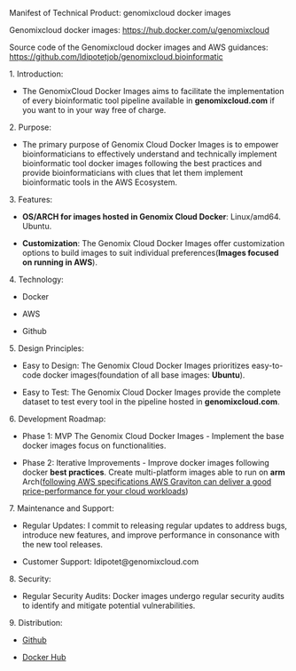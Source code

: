 Manifest of Technical Product: genomixcloud docker images

Genomixcloud docker images: <https://hub.docker.com/u/genomixcloud>

Source code of the Genomixcloud docker images and AWS guidances: <https://github.com/ldipotetjob/genomixcloud.bioinformatic> 

1\. Introduction:

- The GenomixCloud Docker Images aims to facilitate the implementation of every bioinformatic tool pipeline available in **genomixcloud.com** if you want to in your way free of charge.

2\. Purpose:

- The primary purpose of Genomix Cloud Docker Images is to empower bioinformaticians to effectively understand and technically implement bioinformatic tool docker images following the best practices and provide bioinformaticians with clues that let them implement bioinformatic tools in the AWS Ecosystem.

3\. Features:

- **OS/ARCH for images hosted in Genomix Cloud Docker**: Linux/amd64. Ubuntu.

- **Customization**: The Genomix Cloud Docker Images offer customization options to build images to suit individual preferences(**Images focused on running in AWS**).

4\. Technology:

- Docker

- AWS

- Github

5\. Design Principles:

- Easy to Design: The Genomix Cloud Docker Images prioritizes easy-to-code docker images(foundation of all base images: **Ubuntu**).

- Easy to Test: The Genomix Cloud Docker Images provide the complete dataset to test every tool in the pipeline hosted in **genomixcloud.com**.

6\. Development Roadmap:

- Phase 1: MVP The Genomix Cloud Docker Images - Implement the base docker images focus on functionalities.

- Phase 2: Iterative Improvements - Improve docker images following docker **best practices**. Create multi-platform images able to run on **arm** Arch([following AWS specifications AWS Graviton can deliver a good price-performance for your cloud workloads](https://aws.amazon.com/ec2/graviton/))

7\. Maintenance and Support:

- Regular Updates: I commit to releasing regular updates to address bugs, introduce new features, and improve performance in consonance with the new tool releases.

- Customer Support: ldipotet\@genomixcloud.com

8\. Security:

- Regular Security Audits: Docker images undergo regular security audits to identify and mitigate potential vulnerabilities.

9\. Distribution:

- [Github](https://github.com/ldipotetjob/genomixcloud.bioinformatic/tree/main)

- [Docker Hub](https://hub.docker.com/u/genomixcloud)
